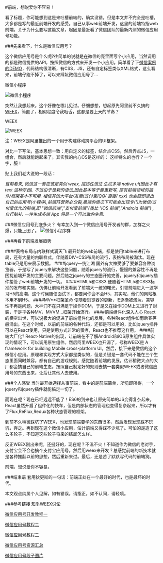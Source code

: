 #前端，想说爱你不容易！

看了标题，你可能想到这是来吐槽前端的，确实没错，但是本文并不完全是吐槽，大多都是写的最近前端开发的感受。自己从事web前端开发，这里的前端特指web前端。关于为什么要写这篇文章，起因是最近看了微信团队的最新内测的微信应用号功能。

###先来看下，什么是微信应用号？

这个微信应用号是什么呢?往简单的说就是在微信的壳里面写个小应用，当然调用的都是微信提供的API，按照微信的方式来开发一个小应用。简单看了下[微信案例的DEMO](https://github.com/wbye/wx-applet)，代码结构很清晰，有CSS，JS，还有自定标签类似XML格式，这么看来，前端仔跑不掉了，可以来踩坑微信应用号了...

微信小程序

![微信小程序](https://cscdn.maxleap.cn/2.0/download/NTdiNDE3NzMyYTYyYTYwMDA3N2M5NDVj/zcf-a8541757-219e-4829-9548-63a78f2b1d00.jpg)

突然让我想起来，这个好像在哪儿见过。仔细想想，想起原先阿里前不久搞的[WEEX](https://github.com/alibaba/weex)，简直了，相似程度令我咂舌，这都是要上天的节奏？

WEEX

![WEEX](https://cscdn.maxleap.cn/2.0/download/NTdiNDE3NzMyYTYyYTYwMDA3N2M5NDVj/zcf-9fd69af8-e80c-4750-a6e9-33e1e944d53f.jpg)

注：WEEX是阿里推出的一个用于构建移动跨平台的UI框架。

对比一下写法，基本思想一致：用自定义的标签，结合点CSS，然后弄点JS，一组合，然后就能跑起来了。其实我的内心OS是这样的：
这样特么的也行？一个字，服！

贴上我们老大说的一段话：

_目前看来, 微信这一套应该是类似 weex,  描述性语法 生成多端 native ui(因此才有 text 这种东西).  不过由于是新的语法,因此基本等于要重新写, 原有前端领域的插件/框架基本不可用.  相信其他大平台/友商(支付宝/QQ/ 百度/ xxx) 也会随即退出自己的应用号(小程序),前端阵营势必分裂,极端的情况下可能会出现专门为微信/支付宝优化的前端,即 "微信前端","支付宝前端"(类比 "iOS 前端","Android 前端") ,自行脑补. 一件生成多端 App 将是一个可以做的生意._

###微信应用号到底多火？
有幸加入到一个微信应用号开发者的群，加群之火爆，只能上图了。
![微信小程序群](https://cscdn.maxleap.cn/2.0/download/NTdiNDE3NzMyYTYyYTYwMDA3N2M5NDVj/zcf-1dd7cf7b-d560-4e6e-89c2-b16ff261fdc9.jpg)

###再看下前端发展趋势

####表格布局与内联样式满天飞
最开始的web前端，都是使用table来进行布局，还有大量的内联样式，伴随着DIV+CSS布局的流行，表格布局被淘汰。现在table只是用来展示数据。
####jquery一统江湖
国外有大神受够了要兼容各种浏览器，于是写了jquery来解决这些问题，随着jquery的流行，慢慢的兼容性不再是困扰前端开发的主要问题。然后随之jquery的生态圈开始完善，jquery和jquery插件接管了web前端开发的一切。
####HTML5和CSS3
便随着HTML5和CSS3标准的发布和实施，仿佛让前端开发看到了前端大一统的曙光，引领前端进入一波学习H5的高潮，这个时候随便面试下，都要问你会不会H5，其实呢，他们的网站根本用不到H5。
####MV**框架革命
便随着浏览器的更新，IE逐渐被淘汰，兼容性不再是问题，大神们不在只满足于操作DOM，于是又在操作DOM上又进行了封装，于是乎各种MV，MVVM...框架开始流行。
####前端组件化深入人心
React的横空出世，可以说极大的促进了前端组件化的发展，各种React组件如雨后春笋般涌出。在这个时候，以前的前端的各种代码，还都是可以用的，比如jquery插件可以在React使用，只是使用方式非常的蛋疼，React也不推荐这样用。
####前端大厂化? 
React-Native的出现，让前端在不了解Android和iOS原生组件具体实现的情况下，可以调用原生组件。然后阿里WEEX也开源了，号称WEEX是 A framework for building Mobile cross-platform UI。然后，接下来是微信的这个微信小应用。原理和实现方式大家都是类似的，但是关键是一套代码不能在三个生态里面同时兼容，都有自己的游戏规则。感觉随着前端的发展，估计稍微大点的大厂都会搞自己的前端生态，按照自己制定好的规则去搞一套类似WEEX或者微信应用号的东西出来，让后让其他人去使用。

###个人感受
当时最开始选择从事前端，看中的是前端简单，所见即所得，一个jquery和jquery插件就能搞定一切了。

而现在呢？现在已经远远不能了！ES6的到来也让原先简单的JS变得复杂起来。React虽然开启了组件化的快车，但是内部状态的管理也变得复杂起来，所以才有了Flux,ReFlux,Redux各种状态管理的框架。

到前不久稍微踩坑了WEEX，也发现前端要学的东西很多，然后发现发现踩不玩坑，弃之。再到现在这个微信小应用，估计前端又得踩不少坑了。可怕的是造了这么多轮子，不知道这些轮子将来的结局怎么样。

反正WEEX刚出来呢，还挺好的，现在呢？不温不火！不知道作为微信的老对手，支付宝会不会也搞个支付宝应用号，然后用weex来开发？总感觉前端的新技术就是各种推翻以前的思想，然后重新来过。最后，还是苦了默默写代码的前端狗。

前端，想说爱你不容易。

###结束语
套用狄更斯的一句话：前端正处在一个最好的时代，也是最坏的时代。

本文观点纯属个人见解，如有错误，请指正，如不认同，请轻喷。

###参考链接
[知乎WEEX讨论](https://www.zhihu.com/question/37636296)

[微信应用号开发教程一](https://my.oschina.net/wwnick/blog/750055)

[微信应用号教程二](http://notedown.cn/weixin)

[微信应用号教程二](http://wxopen.notedown.cn)

[微信应用号资源汇总](https://github.com/Aufree/awesome-wechat-weapp)

[微信应用号段子图片](https://cscdn.maxleap.cn/2.0/download/NTdiNDE3NzMyYTYyYTYwMDA3N2M5NDVj/zcf-87e08982-06b8-4509-a3c3-8117fd073366.jpg)
